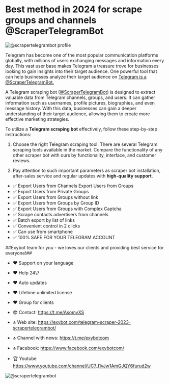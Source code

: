 # Best method in 2024 for scrape groups and channels @ScraperTelegramBot
![@scrapertelegrambot profile](https://exybot.com/wp-content/uploads/2023/07/@scrapertelegrambot-top.jpg)

Telegram has become one of the most popular communication platforms globally, with millions of users exchanging messages and information every day. This vast user base makes Telegram a treasure trove for businesses looking to gain insights into their target audience. One powerful tool that can help businesses analyze their target audience on [Telegram is a @ScraperTelegramBot.](https://exybot.com/telegram-scraper-2023-scrapertelegrambot/)

A Telegram scraping bot ([@ScraperTelegramBot](https://t.me/scrapertelegrambot)) is designed to extract valuable data from Telegram channels, groups, and users. It can gather information such as usernames, profile pictures, biographies, and even message history. With this data, businesses can gain a deeper understanding of their target audience, allowing them to create more effective marketing strategies.

To utilize a **Telegram scraping bot** effectively, follow these step-by-step instructions:

1. Choose the right Telegram scraping tool: There are several Telegram scraping tools available in the market. Compare the functionality of any other scraper bot with ours by functionality, interface, and customer reviews.

2. Pay attention to such important parameters as scraper bot installation, after-sales service and regular updates with **high-quality support**.

- ✅ Export Users from Channels Export Users from Groups
- ✅ Export Users from Private Groups
- ✅ Export Users from Groups without link
- ✅ Export Users from Groups by Group ID
- ✅ Export Users from Groups with Complex Captcha
- ✅ Scrape contacts advertisers from channels
- ✅ Batch export by list of links
- ✅ Convenient control in 2 clicks
- ✅ Can use from smartphone
- ✅ 100% SAFE FOR YOUR TELEGRAM ACCOUNT


##Exybot team for you - we loves our clients and providing best service for everyone!##

- ❤️ Support on your language
- ❤️ Help 24\7
- ❤️ Auto updates
- ❤️ Lifetime unlimited license
- ❤️ Group for clients

- 😎 Contact: https://t.me/AsomyXS
- 🔝 Web site: https://exybot.com/telegram-scraper-2023-scrapertelegrambot/
- 🔝 Channel with news: https://t.me/exybotcom
- 🔝 Facebook: https://www.facebook.com/exybotcom/
- 🏆 Youtube https://www.youtube.com/channel/UC7_I1vJw1AmGJQY6furud2w

![@scrapertelegrambot](https://exybot.com/wp-content/uploads/elementor/thumbs/0c484cb2cf-qi5x2z86r6o6b6fjug9agafc8dx17ucu6pwqcoyjnk.jpg)
